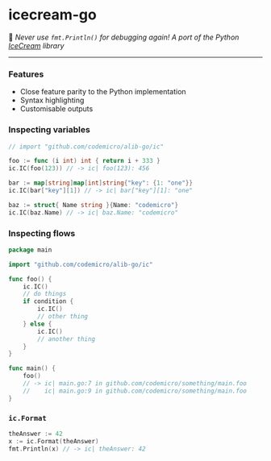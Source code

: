 # icecream-go

🍦 *Never use `fmt.Println()` for debugging again! A port of the Python [IceCream](https://github.com/gruns/icecream) library*

---

### Features

* Close feature parity to the Python implementation
* Syntax highlighting
* Customisable outputs

### Inspecting variables

```go
// import "github.com/codemicro/alib-go/ic"

foo := func (i int) int { return i + 333 }
ic.IC(foo(123)) // -> ic| foo(123): 456

bar := map[string]map[int]string{"key": {1: "one"}}
ic.IC(bar["key"][1]) // -> ic| bar["key"][1]: "one"

baz := struct{ Name string }{Name: "codemicro"}
ic.IC(baz.Name) // -> ic| baz.Name: "codemicro"
```

### Inspecting flows

```go
package main

import "github.com/codemicro/alib-go/ic"

func foo() {
    ic.IC()
    // do things
    if condition {
        ic.IC() 
        // other thing 
    } else {
        ic.IC()
        // another thing
    }
}

func main() {
    foo()
    // -> ic| main.go:7 in github.com/codemicro/something/main.foo
    //    ic| main.go:9 in github.com/codemicro/something/main.foo
}
``` 

### `ic.Format`

```go
theAnswer := 42
x := ic.Format(theAnswer)
fmt.Println(x) // -> ic| theAnswer: 42
```
